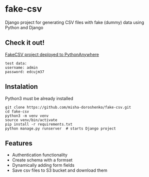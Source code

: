 # fake-csv

Django project for generating CSV files with fake (dummy) data using Python and Django

## Check it out!
[FakeCSV project deployed to PythonAnywhere]()
```text
test data:
username: admin
password: edcujm37
```

## Instalation

Python3 must be already installed

```shell
git clone https://github.com/misha-doroshenko/fake-csv.git
cd fake-csv
python3 -m venv venv
source venv/bin/activate
pip install -r requirements.txt
python manage.py runserver  # starts Django project
```

## Features

* Authentication functionality
* Create schema with a formset
* Dynamically adding form fields
* Save csv files to S3 bucket and download them
